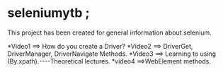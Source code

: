 # seleniumytb ; 
This project has been created for general information about selenium.

*Video1  ==> How do you create a Driver?
*Video2  ==> DriverGet, DriverManager, DriverNavigate Methods.
*Video3  ==> Learning to using (By.xpath).----Theoretical lectures.
*video4  ==>WebElement methods.
